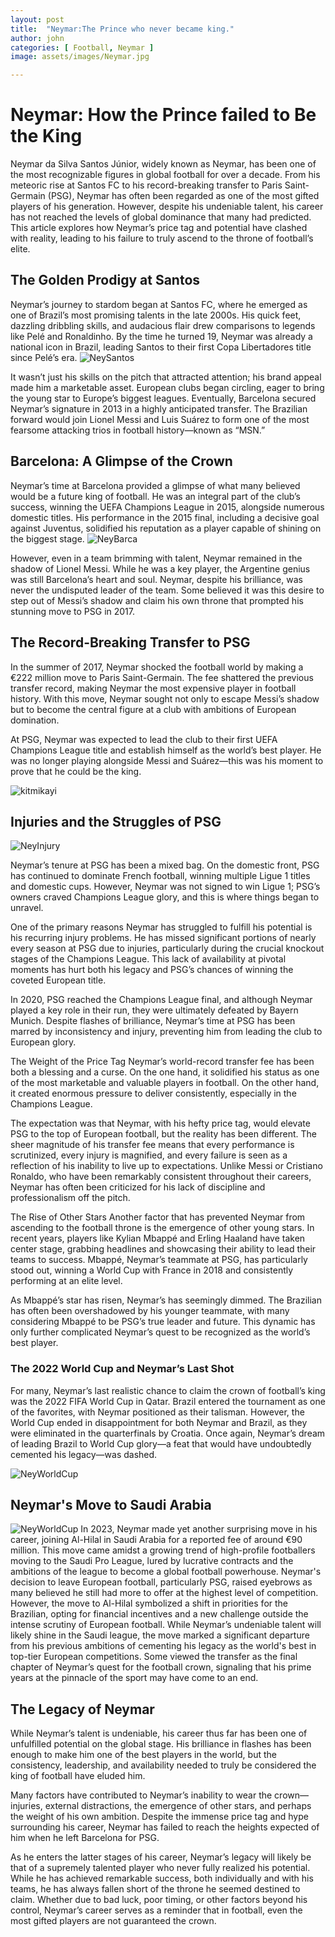 ```yaml
---
layout: post
title:  "Neymar:The Prince who never became king."
author: john
categories: [ Football, Neymar ]
image: assets/images/Neymar.jpg

---
```

<h1>Neymar: How the Prince failed to Be the King</h1>
Neymar da Silva Santos Júnior, widely known as Neymar, has been one of the most recognizable figures in global football for over a decade. From his meteoric rise at Santos FC to his record-breaking transfer to Paris Saint-Germain (PSG), Neymar has often been regarded as one of the most gifted players of his generation. However, despite his undeniable talent, his career has not reached the levels of global dominance that many had predicted. This article explores how Neymar’s price tag and potential have clashed with reality, leading to his failure to truly ascend to the throne of football’s elite.

<h2>The Golden Prodigy at Santos</h2>
Neymar’s journey to stardom began at Santos FC, where he emerged as one of Brazil’s most promising talents in the late 2000s. His quick feet, dazzling dribbling skills, and audacious flair drew comparisons to legends like Pelé and Ronaldinho. By the time he turned 19, Neymar was already a national icon in Brazil, leading Santos to their first Copa Libertadores title since Pelé’s era.

<img src="../assets/images/NeymarSantos.jpg" alt="NeySantos">

It wasn’t just his skills on the pitch that attracted attention; his brand appeal made him a marketable asset. European clubs began circling, eager to bring the young star to Europe’s biggest leagues. Eventually, Barcelona secured Neymar’s signature in 2013 in a highly anticipated transfer. The Brazilian forward would join Lionel Messi and Luis Suárez to form one of the most fearsome attacking trios in football history—known as “MSN.”

<h2>Barcelona: A Glimpse of the Crown</h2>
Neymar’s time at Barcelona provided a glimpse of what many believed would be a future king of football. He was an integral part of the club’s success, winning the UEFA Champions League in 2015, alongside numerous domestic titles. His performance in the 2015 final, including a decisive goal against Juventus, solidified his reputation as a player capable of shining on the biggest stage.

<img src="../assets/images/NeymarBarca.jpg" alt="NeyBarca">

However, even in a team brimming with talent, Neymar remained in the shadow of Lionel Messi. While he was a key player, the Argentine genius was still Barcelona’s heart and soul. Neymar, despite his brilliance, was never the undisputed leader of the team. Some believed it was this desire to step out of Messi’s shadow and claim his own throne that prompted his stunning move to PSG in 2017.

<h2>The Record-Breaking Transfer to PSG</h2>
In the summer of 2017, Neymar shocked the football world by making a €222 million move to Paris Saint-Germain. The fee shattered the previous transfer record, making Neymar the most expensive player in football history. With this move, Neymar sought not only to escape Messi’s shadow but to become the central figure at a club with ambitions of European domination.

At PSG, Neymar was expected to lead the club to their first UEFA Champions League title and establish himself as the world’s best player. He was no longer playing alongside Messi and Suárez—this was his moment to prove that he could be the king.

<img src="../assets/images/NeymarPsg.jpg" alt="kitmikayi">

<h2>Injuries and the Struggles of PSG</h2>

<img src="../assets/images/NeymarInjury.jpg" alt="NeyInjury">


Neymar’s tenure at PSG has been a mixed bag. On the domestic front, PSG has continued to dominate French football, winning multiple Ligue 1 titles and domestic cups. However, Neymar was not signed to win Ligue 1; PSG’s owners craved Champions League glory, and this is where things began to unravel.

One of the primary reasons Neymar has struggled to fulfill his potential is his recurring injury problems. He has missed significant portions of nearly every season at PSG due to injuries, particularly during the crucial knockout stages of the Champions League. This lack of availability at pivotal moments has hurt both his legacy and PSG’s chances of winning the coveted European title.

In 2020, PSG reached the Champions League final, and although Neymar played a key role in their run, they were ultimately defeated by Bayern Munich. Despite flashes of brilliance, Neymar’s time at PSG has been marred by inconsistency and injury, preventing him from leading the club to European glory.

The Weight of the Price Tag
Neymar’s world-record transfer fee has been both a blessing and a curse. On the one hand, it solidified his status as one of the most marketable and valuable players in football. On the other hand, it created enormous pressure to deliver consistently, especially in the Champions League.

The expectation was that Neymar, with his hefty price tag, would elevate PSG to the top of European football, but the reality has been different. The sheer magnitude of his transfer fee means that every performance is scrutinized, every injury is magnified, and every failure is seen as a reflection of his inability to live up to expectations. Unlike Messi or Cristiano Ronaldo, who have been remarkably consistent throughout their careers, Neymar has often been criticized for his lack of discipline and professionalism off the pitch.

The Rise of Other Stars
Another factor that has prevented Neymar from ascending to the football throne is the emergence of other young stars. In recent years, players like Kylian Mbappé and Erling Haaland have taken center stage, grabbing headlines and showcasing their ability to lead their teams to success. Mbappé, Neymar’s teammate at PSG, has particularly stood out, winning a World Cup with France in 2018 and consistently performing at an elite level.

As Mbappé’s star has risen, Neymar’s has seemingly dimmed. The Brazilian has often been overshadowed by his younger teammate, with many considering Mbappé to be PSG’s true leader and future. This dynamic has only further complicated Neymar’s quest to be recognized as the world’s best player.

<h3>The 2022 World Cup and Neymar’s Last Shot</h3>

For many, Neymar’s last realistic chance to claim the crown of football’s king was the 2022 FIFA World Cup in Qatar. Brazil entered the tournament as one of the favorites, with Neymar positioned as their talisman. However, the World Cup ended in disappointment for both Neymar and Brazil, as they were eliminated in the quarterfinals by Croatia. Once again, Neymar’s dream of leading Brazil to World Cup glory—a feat that would have undoubtedly cemented his legacy—was dashed.

<img src="../assets/images/NeyWorldCup.jpg" alt="NeyWorldCup">


<h2>Neymar's Move to Saudi Arabia</h2>

<img src="../assets/images/NeymarAl.jpg" alt="NeyWorldCup">
In 2023, Neymar made yet another surprising move in his career, joining Al-Hilal in Saudi Arabia for a reported fee of around €90 million. This move came amidst a growing trend of high-profile footballers moving to the Saudi Pro League, lured by lucrative contracts and the ambitions of the league to become a global football powerhouse. Neymar's decision to leave European football, particularly PSG, raised eyebrows as many believed he still had more to offer at the highest level of competition. However, the move to Al-Hilal symbolized a shift in priorities for the Brazilian, opting for financial incentives and a new challenge outside the intense scrutiny of European football. While Neymar’s undeniable talent will likely shine in the Saudi league, the move marked a significant departure from his previous ambitions of cementing his legacy as the world's best in top-tier European competitions. Some viewed the transfer as the final chapter of Neymar’s quest for the football crown, signaling that his prime years at the pinnacle of the sport may have come to an end.

<h2>The Legacy of Neymar</h2>
While Neymar’s talent is undeniable, his career thus far has been one of unfulfilled potential on the global stage. His brilliance in flashes has been enough to make him one of the best players in the world, but the consistency, leadership, and availability needed to truly be considered the king of football have eluded him.

Many factors have contributed to Neymar’s inability to wear the crown—injuries, external distractions, the emergence of other stars, and perhaps the weight of his own ambition. Despite the immense price tag and hype surrounding his career, Neymar has failed to reach the heights expected of him when he left Barcelona for PSG.

As he enters the latter stages of his career, Neymar’s legacy will likely be that of a supremely talented player who never fully realized his potential. While he has achieved remarkable success, both individually and with his teams, he has always fallen short of the throne he seemed destined to claim. Whether due to bad luck, poor timing, or other factors beyond his control, Neymar’s career serves as a reminder that in football, even the most gifted players are not guaranteed the crown.
